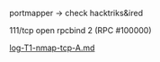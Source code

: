 portmapper -> check hacktriks&ired

111/tcp   open  rpcbind     2 (RPC #100000)

[log-T1-nmap-tcp-A.md](./logs-T1/log-T1-nmap-tcp-A.md)
